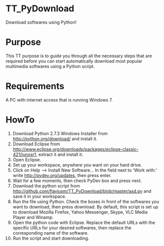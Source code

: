 TT_PyDownload
=============
Download softwares using Python!

Purpose
=======
This TT purpose is to guide you through all the necessary steps that are 
required before you can start automatically download most popular multimedia softwares using a Python script.

Requirements
============
A PC with internet access that is running Windows 7.

HowTo
=====
1. Download Python 2.7.3 Windows Installer from http://python.org/download/ and install it.
2. Download Eclipse from http://www.eclipse.org/downloads/packages/eclipse-classic-421/junosr1, extract it and install it.
3. Open Eclipse.
4. Set up your workspace, anywhere you want on your hard drive.
5. Click on Help --> Install New Software... In the field next to 'Work with:' write http://pydev.org/updates, then press enter.
6. Wait for a few moments, then check PyDev box and press next.
7. Download the python script from http://github.com/flaviusm/TT_PyDownload/blob/master/asd.py and save it in your workspace.
8. Run the file using Python. Check the boxes in front of the softwares you want to download, then press download. By default, this script is set up to download Mozilla Firefox, Yahoo Messenger, Skype, VLC Media Player and Winamp.
9. Open the python code with Eclipse. Replace the default URLs with the specific URLs for your desired softwares, then replace the corresponding name of the software. 
10. Run the script and start downloading. 
